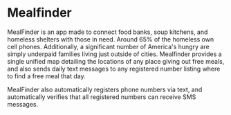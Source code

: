# Mealfinder

MealFinder is an app made to connect food banks, soup kitchens, and homeless shelters with those in need. Around 65% of the homeless own cell phones. Additionally, a significant number of America's hungry are simply underpaid families living just outside of cities. Mealfinder provides a single unified map detailing the locations of any place giving out free meals, and also sends daily text messages to any registered number listing where to find a free meal that day.

MealFinder also automatically registers phone numbers via text, and automatically verifies that all registered numbers can receive SMS messages.
